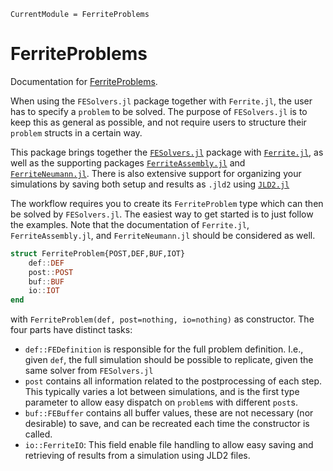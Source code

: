 ```@meta
CurrentModule = FerriteProblems
```

# FerriteProblems

Documentation for [FerriteProblems](https://github.com/KnutAM/FerriteProblems.jl).

When using the `FESolvers.jl` package together with `Ferrite.jl`, 
the user has to specify a `problem` to be solved. 
The purpose of `FESolvers.jl` is to keep this as general as possible, 
and not require users to structure their `problem` structs in a certain way. 

This package brings together the 
[`FESolvers.jl`](https://github.com/KnutAM/FESolvers.jl)
package with 
[`Ferrite.jl`](https://github.com/Ferrite-FEM/Ferrite.jl),
as well as the supporting packages 
[`FerriteAssembly.jl`](https://github.com/KnutAM/FerriteAssembly.jl) and 
[`FerriteNeumann.jl`](https://github.com/KnutAM/FerriteNeumann.jl). 
There is also extensive support for organizing your simulations 
by saving both setup and results as `.jld2` using [`JLD2.jl`](https://github.com/JuliaIO/JLD2.jl)

The workflow requires you to create its `FerriteProblem` type which 
can then be solved by `FESolvers.jl`. 
The easiest way to get started is to just follow the examples. 
Note that the documentation of `Ferrite.jl`, `FerriteAssembly.jl`, 
and `FerriteNeumann.jl` should be considered as well. 

```julia
struct FerriteProblem{POST,DEF,BUF,IOT}
    def::DEF
    post::POST
    buf::BUF
    io::IOT
end
```
with `FerriteProblem(def, post=nothing, io=nothing)` as constructor. 
The four parts have distinct tasks:
* `def::FEDefinition` is responsible for the full problem definition. 
  I.e., given `def`, the full simulation should be possible to replicate, 
  given the same solver from `FESolvers.jl`
* `post` contains all information related to the postprocessing of each step. 
  This typically varies a lot between simulations, 
  and is the first type parameter to allow easy 
  dispatch on `problem`s with different `post`s.  
* `buf::FEBuffer` contains all buffer values, 
  these are not necessary (nor desirable) to save, 
  and can be recreated each time the constructor is called.
* `io::FerriteIO`: This field enable file handling to allow easy saving 
  and retrieving of results from a simulation using JLD2 files.
